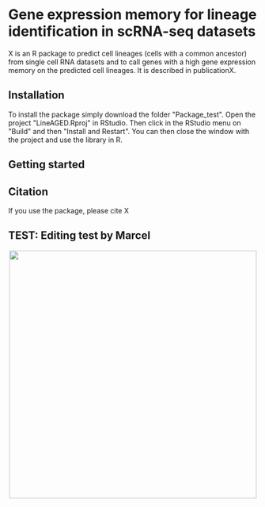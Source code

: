 # Gene expression memory for lineage identification in scRNA-seq datasets

X is an R package to predict cell lineages (cells with a common ancestor) from single cell RNA datasets and to call genes with a high gene expression memory on the predicted cell lineages. It is described in publicationX.

## Installation
To install the package simply download the folder "Package_test". Open the project "LineAGED.Rproj" in RStudio. Then click in the RStudio menu on "Build" and then "Install and Restart". You can then close the window with the project and use the library in R.

## Getting started


## Citation
If you use the package, please cite X

## TEST: Editing test by Marcel
<p align="center">
  <img width="500" height="500" src="http://www.fillmurray.com/460/300](https://github.com/UPSUTER/Memory/blob/main/Network_for_GitHub.png">
</p>
